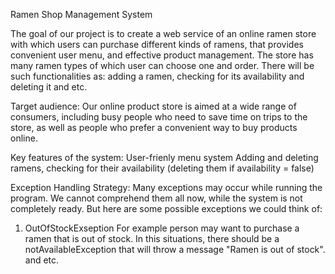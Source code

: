 Ramen Shop Management System

The goal of our project is to create a web service of an online ramen store with which users can purchase different kinds of ramens,
that provides convenient user menu, and effective product management. 
The store has many ramen types of which user can choose one and order.
There will be such functionalities as: adding a ramen, checking for its availability and deleting it and etc.

Target audience:
Our online product store is aimed at a wide range of consumers, 
including busy people who need to save time on trips to the store,
as well as people who prefer a convenient way to buy products online.

Key features of the system:
User-frienly menu system
Adding and deleting ramens, checking for their availability (deleting them if availability = false)

Exception Handling Strategy:
Many exceptions may occur while running the program.
We cannot comprehend them all now, while the system is not completely ready.
But here are some possible exceptions we could think of:
1) OutOfStockExseption
For example person may want to purchase a ramen that is out of stock. In this situations, there should be a notAvailableException that will throw a message "Ramen is out of stock".
and etc.


